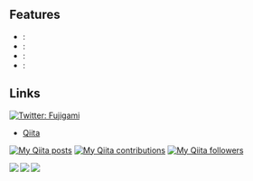 ## Features

- :
- :
- :
- :

## Links
<p>
  <a href="https://twitter.com/Fujigami" target="_blank">
    <img alt="Twitter: Fujigami" src="https://img.shields.io/twitter/follow/Fujigami.svg?style=social" />
  </a>
</p>

- [Qiita](https://qiita.com/Fujigami)

[![My Qiita posts](https://qiita-badge.apiapi.app/s/Fujigami/posts.svg)](http://qiita.com/Fujigami) [![My Qiita contributions](https://qiita-badge.apiapi.app/s/Fujigami/contributions.svg)](http://qiita.com/Fujigami) [![My Qiita followers](https://qiita-badge.apiapi.app/s/Fujigami/followers.svg)](http://qiita.com/Fujigami)

<a href="https://github.com/anuraghazra/github-readme-stats">
  <img align="left" src="https://github-readme-stats.vercel.app/api?username=Fujigami&show_icons=true&theme=cobalt" />
</a>
<a href="https://github.com/anuraghazra/github-readme-stats">
  <img align="left" src="https://github-readme-stats.vercel.app/api/top-langs/?username=Fujigami&theme=cobalt" />
</a>

<a href="https://github.com/Fujigami" target="_blank">
  <img src="https://grass-graph.moshimo.works/images/Fujigami.png?rotate=0">
</a>
